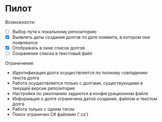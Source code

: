 ﻿Пилот
=====

Возможности: 
- [ ] Выбор пути к локальному репозиторию 
- [x] Выявлять даты создания долгов по дате коммита, в котором они появляются 
- [x] Отображать в окне список долгов
- [ ] Сохранение списка в текстовый файл

Ограничения: 
* Идентификация долга осуществляется по полному совпадению текста долга
* Работа осуществляется только с долгами, существующими в текущей версии репозитория
* Настройки по умолчанию задаются в конфигурационном файле
* Информация о долге ограничена датой создания, файлом и текстом долга
* Работа только с одним тэгом
* Поиск ограничен C# файлами ('.cs')
